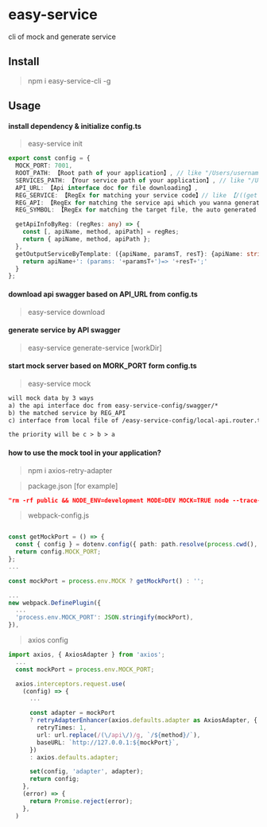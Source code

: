 # easy-service
cli of mock and generate service

## Install

> npm i easy-service-cli -g

## Usage

#### install dependency & initialize config.ts

> easy-service init
```ts
export const config = {
  MOCK_PORT: 7001,
  ROOT_PATH: 【Root path of your application】, // like "/Users/username/projects"
  SERVICES_PATH: 【Your service path of your application】, // like "/Users/username/projects/app/services"
  API_URL: 【Api interface doc for file downloading】,
  REG_SERVICE: 【RegEx for matching your service code】// like 【/((get|post|put|delete)[a-zA-Z]+):\s*'(\/api(\/:?[a-z-]+)+)'/g】 to match 【getFilePagingList: '/api/workflow/categories/filetree/label/ancestors',】
  REG_API: 【RegEx for matching the service api which you wanna generate mock data】, // like 【/([a-zA-Z]+):\s*{\n\s*api:\s*'(get|post|put|delete)@(\/api(\/:?[a-zA-Z-]+)+)',(\s\/\/\sAUTO)/g】
  REG_SYMBOL: 【RegEx for matching the target file, the auto generated code will be insert into the target file below your symbol】// like 【/(\/\/\s>\sAUTO\s*GENERATED)/g】

  getApiInfoByReg: (regRes: any) => {
    const [, apiName, method, apiPath] = regRes;
    return { apiName, method, apiPath };
  },
  getOutputServiceByTemplate: ({apiName, paramsT, resT}: {apiName: string, paramsT: string, resT: string}) => {
    return apiName+': (params: '+paramsT+')=> '+resT+';'
  }
};
```

#### download api swagger based on API_URL from config.ts

> easy-service download

#### generate service by API swagger

> easy-service generate-service [workDir]

#### start mock server based on MORK_PORT form config.ts

> easy-service mock
```txt
will mock data by 3 ways
a) the api interface doc from easy-service-config/swagger/*
b) the matched service by REG_API
c) interface from local file of /easy-service-config/local-api.router.ts

the priority will be c > b > a
```

#### how to use the mock tool in your application?
> npm i axios-retry-adapter

> package.json [for example]
```json
"rm -rf public && NODE_ENV=development MODE=DEV MOCK=TRUE node --trace-deprecation node_modules/webpack/bin/webpack.js --config ./webpack/webpack.config.js --progress --color -w",
```

> webpack-config.js 
```ts

const getMockPort = () => {
  const { config } = dotenv.config({ path: path.resolve(process.cwd(), '../easy-service-config/config.ts') });
  return config.MOCK_PORT;
};
...

const mockPort = process.env.MOCK ? getMockPort() : '';

...
new webpack.DefinePlugin({
  ...
  'process.env.MOCK_PORT': JSON.stringify(mockPort),
}),
```

> axios config 
```ts
import axios, { AxiosAdapter } from 'axios';
  ...
  const mockPort = process.env.MOCK_PORT;

  axios.interceptors.request.use(
    (config) => {
      ... 

      const adapter = mockPort
      ? retryAdapterEnhancer(axios.defaults.adapter as AxiosAdapter, {
        retryTimes: 1,
        url: url.replace(/(\/api\/)/g, `/${method}/`),
        baseURL: `http://127.0.0.1:${mockPort}`,
      })
      : axios.defaults.adapter;

      set(config, 'adapter', adapter);
      return config;
    },
    (error) => {
      return Promise.reject(error);
    },
  )

```